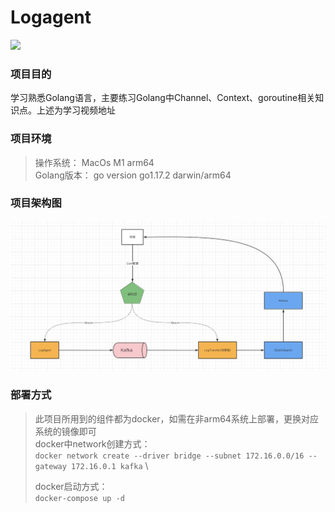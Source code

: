 # Logagent


<a href="https://www.bilibili.com/video/BV1Df4y1C7o5" target="_blank"><img src="https://img.shields.io/badge/bilibili-哔哩哔哩-critical"></a>

### 项目目的
学习熟悉Golang语言，主要练习Golang中Channel、Context、goroutine相关知识点。上述为学习视频地址

### 项目环境
> 操作系统： MacOs M1 arm64 \
> Golang版本： go version go1.17.2 darwin/arm64 
> 


### 项目架构图
![](./项目架构图.jpeg)


### 部署方式
> 此项目所用到的组件都为docker，如需在非arm64系统上部署，更换对应系统的镜像即可 \
> docker中network创建方式：\
> `docker network create --driver bridge --subnet 172.16.0.0/16 --gateway 172.16.0.1 kafka` \
> 
> docker启动方式：\
> `docker-compose up -d`